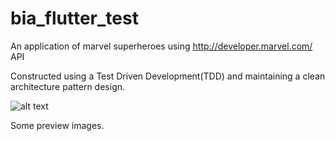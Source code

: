 # bia_flutter_test

An application of marvel superheroes using http://developer.marvel.com/ API

Constructed using a Test Driven Development(TDD) and maintaining a clean architecture pattern design.

![alt text]([http://url/to/img.png](https://blog.cleancoder.com/uncle-bob/images/2012-08-13-the-clean-architecture/CleanArchitecture.jpg)https://blog.cleancoder.com/uncle-bob/images/2012-08-13-the-clean-architecture/CleanArchitecture.jpg)


Some preview images.
